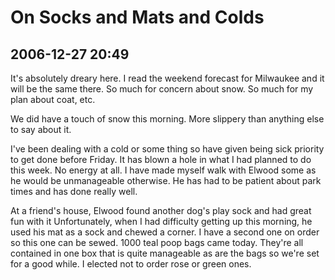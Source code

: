 # On Socks and Mats and Colds #

## 2006-12-27 20:49 ##


It's absolutely dreary here. I read the weekend forecast for
Milwaukee and it will be the same there. So much for concern about
snow. So much for my plan about coat, etc. 

We did have a touch of
snow this morning. More slippery than anything else to say about it.


I've been dealing with a cold or some thing so have given being
sick priority to get done before Friday. It has blown a hole in what I
had planned to do this week. No energy at all. I have made myself walk
with Elwood some as he would be unmanageable otherwise. He has had to
be patient about park times and has done really well. 

At a friend's
house, Elwood found another dog's play sock and had great fun with it
Unfortunately, when I had difficulty getting up this morning, he used
his mat as a sock and chewed a corner. I have a second one on order so
this one can be sewed. 1000 teal poop bags came today. They're all
contained in one box that is quite manageable as are the bags so we're
set for a good while. I elected not to order rose or green ones.
